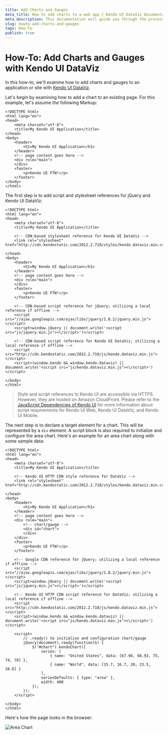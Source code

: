 ```yaml
---
title: Add Charts and Gauges
meta_title: How to add charts to a web app | Kendo UI DataViz Documentation
meta_description: This documentation will guide you through the process of adding charts and implementing Kendo UI DataViz gauges to your web application.
slug: howto-add-charts-and-gauges
tags: How-To
publish: true
---
```


# How-To: Add Charts and Gauges with Kendo UI DataViz

In this how-to, we'll examine how to add charts and gauges to an application or site with [Kendo UI DataViz](http://www.kendoui.com/dataviz.aspx).

Let's begin by examining how to add a chart to an existing page. For this example, let's assume the following Markup:

	<!DOCTYPE html>
	<html lang="en">
	<head>
		<meta charset="utf-8">
		<title>My Kendo UI Application</title>
	</head>
	<body>
		<header>
			<h1>My Kendo UI Application</h1>
		</header>
		<!-- page content goes here -->
		<div role="main">
		</div>
		<footer>
			<p>Kendo UI FTW!</p>
		</footer>
	</body>
	</html>

The first step is to add script and stylesheet references for jQuery and Kendo UI DataViz:

	<!DOCTYPE html>
	<html lang="en">
	<head>
		<meta charset="utf-8">
		<title>My Kendo UI Application</title>

		<!-- CDN-based stylesheet reference for Kendo UI DataViz -->
		<link rel="stylesheet" href="http://cdn.kendostatic.com/2012.2.710/styles/kendo.dataviz.min.css">

	</head>
	<body>
		<header>
			<h1>My Kendo UI Application</h1>
		</header>
		<!-- page content goes here -->
		<div role="main">
		</div>
		<footer>
			<p>Kendo UI FTW!</p>
		</footer>

		<!-- CDN-based script reference for jQuery; utilizing a local reference if offline -->
		<script src="//ajax.googleapis.com/ajax/libs/jquery/1.8.2/jquery.min.js"></script>
		<script>window.jQuery || document.write('<script src="js/jquery.min.js"><\/script>')</script>

		<!-- CDN-based script reference for Kendo UI DataViz; utilizing a local reference if offline -->
		<script src="http://cdn.kendostatic.com/2012.2.710/js/kendo.dataviz.min.js"></script>
		<script>(window.kendo && window.kendo.dataviz) || document.write('<script src="js/kendo.dataviz.min.js"><\/script>')</script>

	</body>
	</html>

> Style and script references to Kendo UI are accessible via HTTPS. However, they are hosted on Amazon CloudFront. Please refer to the [JavaScript Dependencies of Kendo UI](http://docs.kendoui.com/getting-started/javascript-dependencies) for more information about script requirements for Kendo UI Web, Kendo UI DataViz, and Kendo UI Mobile.

The next step is to declare a target element for a chart. This will be represented by a `div` element. A script block is also required to initialize and configure the area chart. Here's an example for an area chart along with some sample data:

	<!DOCTYPE html>
	<html lang="en">
	<head>
		<meta charset="utf-8">
		<title>My Kendo UI Application</title>

		<!-- Kendo UI HTTP CDN style reference for DataViz -->
		<link rel="stylesheet" href="http://cdn.kendostatic.com/2012.2.710/styles/kendo.dataviz.min.css">

	</head>
	<body>
		<header>
			<h1>My Kendo UI Application</h1>
		</header>
		<!-- page content goes here -->
		<div role="main">
			<!-- chart/gauge -->
			<div id="chart">
			</div>
		</div>
		<footer>
			<p>Kendo UI FTW!</p>
		</footer>

		<!-- Google CDN reference for jQuery; utilizing a local reference if offline -->
		<script src="//ajax.googleapis.com/ajax/libs/jquery/1.8.2/jquery.min.js"></script>
		<script>window.jQuery || document.write('<script src="js/jquery.min.js"><\/script>')</script>

		<!-- Kendo UI HTTP CDN script reference for DataViz; utilizing a local reference if offline -->
		<script src="http://cdn.kendostatic.com/2012.2.710/js/kendo.dataviz.min.js"></script>
		<script>(window.kendo && window.kendo.dataviz) || document.write('<script src="js/kendo.dataviz.min.js"><\/script>')</script>

		<script>
			// .ready() to initialise and configuration chart/gauge
			jQuery(document).ready(function($) {
				$("#chart").kendoChart({
					series: [
						{ name: "United States", data: [67.96, 68.93, 75, 74, 78] },
						{ name: "World", data: [15.7, 16.7, 20, 23.5, 26.6] }
					],
					seriesDefaults: { type: "area" },
					width: 400
				});
			});
		</script>

	</body>
	</html>

Here's how the page looks in the browser:

![Area Chart](images/area-chart-example.png)